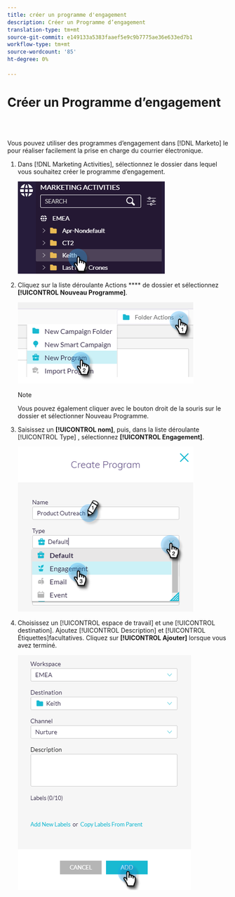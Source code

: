```yaml
---
title: créer un programme d'engagement
description: Créer un Programme d’engagement
translation-type: tm+mt
source-git-commit: e149133a5383faaef5e9c9b7775ae36e633ed7b1
workflow-type: tm+mt
source-wordcount: '85'
ht-degree: 0%

---
```



# Créer un Programme d’engagement

<br> 

Vous pouvez utiliser des programmes d’engagement dans [!DNL Marketo] le pour réaliser facilement la prise en charge du courrier électronique.

1. Dans [!DNL Marketing Activities], sélectionnez le dossier dans lequel vous souhaitez créer le programme d’engagement.

   ![Image un](/help/sky/assets/engagement-programs/create-an-engagement-program/create-an-engagement-program-1.png)

1. Cliquez sur la liste déroulante Actions **** de dossier et sélectionnez **[!UICONTROL Nouveau Programme]**.

   ![Image 2](/help/sky/assets/engagement-programs/create-an-engagement-program/create-an-engagement-program-2.png)

   >[!NOTE]
   >
   >Vous pouvez également cliquer avec le bouton droit de la souris sur le dossier et sélectionner Nouveau Programme.

1. Saisissez un **[!UICONTROL nom]**, puis, dans la liste déroulante [!UICONTROL Type] , sélectionnez **[!UICONTROL Engagement]**.

   ![Image trois](/help/sky/assets/engagement-programs/create-an-engagement-program/create-an-engagement-program-3.png)

1. Choisissez un [!UICONTROL espace de travail] et une [!UICONTROL destination]. Ajoutez [!UICONTROL Description] et [!UICONTROL Étiquettes]facultatives. Cliquez sur **[!UICONTROL Ajouter]** lorsque vous avez terminé.

   ![Image 4](/help/sky/assets/engagement-programs/create-an-engagement-program/create-an-engagement-program-4.png)
